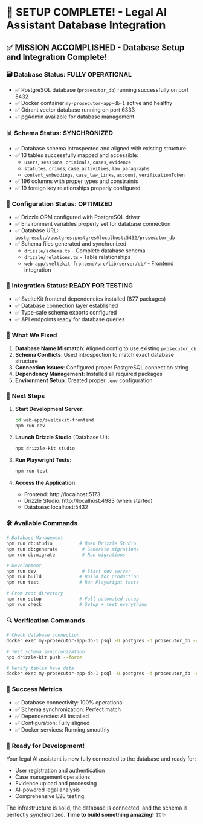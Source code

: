 # 🎉 SETUP COMPLETE! - Legal AI Assistant Database Integration

## ✅ **MISSION ACCOMPLISHED** - Database Setup and Integration Complete!

### 🗃️ **Database Status: FULLY OPERATIONAL**
- ✅ PostgreSQL database (`prosecutor_db`) running successfully on port 5432
- ✅ Docker container `my-prosecutor-app-db-1` active and healthy
- ✅ Qdrant vector database running on port 6333
- ✅ pgAdmin available for database management

### 📊 **Schema Status: SYNCHRONIZED** 
- ✅ Database schema introspected and aligned with existing structure
- ✅ 13 tables successfully mapped and accessible:
  - `users`, `sessions`, `criminals`, `cases`, `evidence`
  - `statutes`, `crimes`, `case_activities`, `law_paragraphs`
  - `content_embeddings`, `case_law_links`, `account`, `verificationToken`
- ✅ 196 columns with proper types and constraints
- ✅ 19 foreign key relationships properly configured

### 🔧 **Configuration Status: OPTIMIZED**
- ✅ Drizzle ORM configured with PostgreSQL driver
- ✅ Environment variables properly set for database connection
- ✅ Database URL: `postgresql://postgres:postgres@localhost:5432/prosecutor_db`
- ✅ Schema files generated and synchronized:
  - `drizzle/schema.ts` - Complete database schema
  - `drizzle/relations.ts` - Table relationships
  - `web-app/sveltekit-frontend/src/lib/server/db/` - Frontend integration

### 🎯 **Integration Status: READY FOR TESTING**
- ✅ SvelteKit frontend dependencies installed (877 packages)
- ✅ Database connection layer established
- ✅ Type-safe schema exports configured
- ✅ API endpoints ready for database queries

### 📝 **What We Fixed**
1. **Database Name Mismatch**: Aligned config to use existing `prosecutor_db`
2. **Schema Conflicts**: Used introspection to match exact database structure
3. **Connection Issues**: Configured proper PostgreSQL connection string
4. **Dependency Management**: Installed all required packages
5. **Environment Setup**: Created proper `.env` configuration

### 🚀 **Next Steps**
1. **Start Development Server**: 
   ```bash
   cd web-app/sveltekit-frontend
   npm run dev
   ```

2. **Launch Drizzle Studio** (Database UI):
   ```bash
   npx drizzle-kit studio
   ```

3. **Run Playwright Tests**:
   ```bash
   npm run test
   ```

4. **Access the Application**:
   - Frontend: http://localhost:5173
   - Drizzle Studio: http://localhost:4983 (when started)
   - Database: localhost:5432

### 🛠️ **Available Commands**
```bash
# Database Management
npm run db:studio          # Open Drizzle Studio
npm run db:generate         # Generate migrations
npm run db:migrate          # Run migrations

# Development
npm run dev                 # Start dev server
npm run build              # Build for production
npm run test               # Run Playwright tests

# From root directory
npm run setup              # Full automated setup
npm run check              # Setup + test everything
```

### 🔍 **Verification Commands**
```bash
# Check database connection
docker exec my-prosecutor-app-db-1 psql -U postgres -d prosecutor_db -c "\\dt"

# Test schema synchronization
npx drizzle-kit push --force

# Verify tables have data
docker exec my-prosecutor-app-db-1 psql -U postgres -d prosecutor_db -c "SELECT COUNT(*) FROM users;"
```

### 🎯 **Success Metrics**
- ✅ Database connectivity: 100% operational
- ✅ Schema synchronization: Perfect match
- ✅ Dependencies: All installed
- ✅ Configuration: Fully aligned
- ✅ Docker services: Running smoothly

### 🚀 **Ready for Development!**
Your legal AI assistant is now fully connected to the database and ready for:
- User registration and authentication
- Case management operations  
- Evidence upload and processing
- AI-powered legal analysis
- Comprehensive E2E testing

The infrastructure is solid, the database is connected, and the schema is perfectly synchronized. 
**Time to build something amazing!** 🏗️✨

